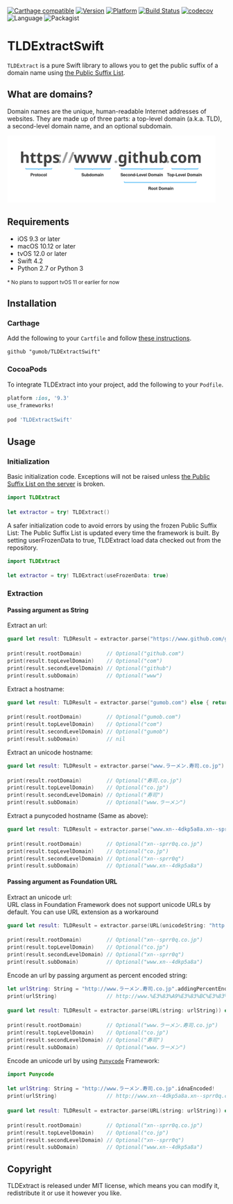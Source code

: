 [![Carthage compatible](https://img.shields.io/badge/Carthage-compatible-4BC51D.svg)](https://github.com/gumob/TLDExtractSwift)
[![Version](http://img.shields.io/cocoapods/v/TLDExtract.svg)](http://cocoadocs.org/docsets/TLDExtract)
[![Platform](http://img.shields.io/cocoapods/p/TLDExtract.svg)](http://cocoadocs.org/docsets/TLDExtract)
[![Build Status](https://travis-ci.com/gumob/TLDExtractSwift.svg?branch=master)](https://travis-ci.com/gumob/TLDExtractSwift)
[![codecov](https://codecov.io/gh/gumob/TLDExtractSwift/branch/master/graph/badge.svg)](https://codecov.io/gh/gumob/TLDExtractSwift)
![Language](https://img.shields.io/badge/Language-Swift%204.2-orange.svg)
![Packagist](https://img.shields.io/packagist/l/doctrine/orm.svg)

# TLDExtractSwift
<code>TLDExtract</code> is a pure Swift library to allows you to get the public suffix of a domain name using [the Public Suffix List](http://www.publicsuffix.org).<br/>

## What are domains?

Domain names are the unique, human-readable Internet addresses of websites. They are made up of three parts: a top-level domain (a.k.a. TLD), a second-level domain name, and an optional subdomain.

<img src="Metadata/domain-diagram.svg" alt="drawing" width="480"/>

## Requirements

- iOS 9.3 or later
- macOS 10.12 or later
- tvOS 12.0 or later
- Swift 4.2
- Python 2.7 or Python 3

<small>* No plans to support tvOS 11 or earlier for now</small>


## Installation

### Carthage

Add the following to your `Cartfile` and follow [these instructions](https://github.com/Carthage/Carthage#adding-frameworks-to-an-application).

```
github "gumob/TLDExtractSwift"
```

### CocoaPods

To integrate TLDExtract into your project, add the following to your `Podfile`.

```ruby
platform :ios, '9.3'
use_frameworks!

pod 'TLDExtractSwift'
```
## Usage

### Initialization

Basic initialization code. Exceptions will not be raised unless [the Public Suffix List on the server](https://publicsuffix.org/list/public_suffix_list.dat) is broken.
```swift
import TLDExtract

let extractor = try! TLDExtract()
```

A safer initialization code to avoid errors by using the frozen Public Suffix List:
The Public Suffix List is updated every time the framework is built. By setting userFrozenData to true, TLDExtract load data checked out from the repository.
```swift
import TLDExtract

let extractor = try! TLDExtract(useFrozenData: true)
```

### Extraction

#### Passing argument as String

Extract an url:

```swift
guard let result: TLDResult = extractor.parse("https://www.github.com/gumob/TLDExtract") else { return }

print(result.rootDomain)        // Optional("github.com")
print(result.topLevelDomain)    // Optional("com")
print(result.secondLevelDomain) // Optional("github")
print(result.subDomain)         // Optional("www")
```

Extract a hostname:

```swift
guard let result: TLDResult = extractor.parse("gumob.com") else { return }

print(result.rootDomain)        // Optional("gumob.com")
print(result.topLevelDomain)    // Optional("com")
print(result.secondLevelDomain) // Optional("gumob")
print(result.subDomain)         // nil
```

Extract an unicode hostname:

```swift
guard let result: TLDResult = extractor.parse("www.ラーメン.寿司.co.jp") else { return }

print(result.rootDomain)        // Optional("寿司.co.jp")
print(result.topLevelDomain)    // Optional("co.jp")
print(result.secondLevelDomain) // Optional("寿司")
print(result.subDomain)         // Optional("www.ラーメン")
```

Extract a punycoded hostname (Same as above):

```swift
guard let result: TLDResult = extractor.parse("www.xn--4dkp5a8a.xn--sprr0q.co.jp") else { return }

print(result.rootDomain)        // Optional("xn--sprr0q.co.jp")
print(result.topLevelDomain)    // Optional("co.jp")
print(result.secondLevelDomain) // Optional("xn--sprr0q")
print(result.subDomain)         // Optional("www.xn--4dkp5a8a")
```

#### Passing argument as Foundation URL

Extract an unicode url: <br/>
URL class in Foundation Framework does not support unicode URLs by default. You can use URL extension as a workaround
```swift
guard let result: TLDResult = extractor.parse(URL(unicodeString: "http://www.ラーメン.寿司.co.jp")) else { return }

print(result.rootDomain)        // Optional("xn--sprr0q.co.jp")
print(result.topLevelDomain)    // Optional("co.jp")
print(result.secondLevelDomain) // Optional("xn--sprr0q")
print(result.subDomain)         // Optional("www.xn--4dkp5a8a")
```

Encode an url by passing argument as percent encoded string:
```swift
let urlString: String = "http://www.ラーメン.寿司.co.jp".addingPercentEncoding(withAllowedCharacters: .urlQueryAllowed)!
print(urlString)                // http://www.%E3%83%A9%E3%83%BC%E3%83%A1%E3%83%B3.%E5%AF%BF%E5%8F%B8.co.jp

guard let result: TLDResult = extractor.parse(URL(string: urlString)) else { return }

print(result.rootDomain)        // Optional("www.ラーメン.寿司.co.jp")
print(result.topLevelDomain)    // Optional("co.jp")
print(result.secondLevelDomain) // Optional("寿司")
print(result.subDomain)         // Optional("www.ラーメン")
```

Encode an unicode url by using [`Punycode`](https://github.com/gumob/Punycode) Framework:

```swift
import Punycode

let urlString: String = "http://www.ラーメン.寿司.co.jp".idnaEncoded!
print(urlString)                // http://www.xn--4dkp5a8a.xn--sprr0q.co.jp

guard let result: TLDResult = extractor.parse(URL(string: urlString)) else { return }

print(result.rootDomain)        // Optional("xn--sprr0q.co.jp")
print(result.topLevelDomain)    // Optional("co.jp")
print(result.secondLevelDomain) // Optional("xn--sprr0q")
print(result.subDomain)         // Optional("www.xn--4dkp5a8a")
```


## Copyright

TLDExtract is released under MIT license, which means you can modify it, redistribute it or use it however you like.
